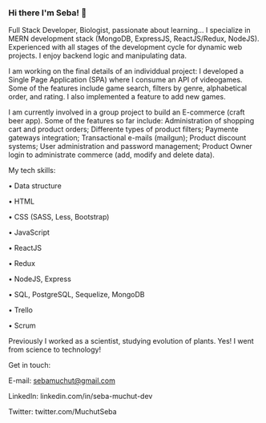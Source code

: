 ### Hi there I'm Seba! 👋

Full Stack Developer, Biologist, passionate about learning… I specialize in MERN development stack (MongoDB, ExpressJS, ReactJS/Redux, NodeJS). Experienced with all stages of the development cycle for dynamic web projects. I enjoy backend logic and manipulating data.

I am working on the final details of an individdual project: I developed a Single Page Application (SPA) where I consume an API of videogames. Some of the features include game search, filters by genre, alphabetical order, and rating. I also implemented a feature to add new games. 

I am currently involved in a group project to build an E-commerce (craft beer app). Some of the features so far include: Administration of shopping cart and product orders; Differente types of product filters; Paymente gateways integration; Transactional e-mails (mailgun); Product discount systems; User administration and password management; Product Owner login to administrate commerce (add, modify and delete data).

My tech skills: 

• Data structure        

• HTML

• CSS (SASS, Less, Bootstrap)      

• JavaScript 

• ReactJS 

• Redux 

• NodeJS, Express 

• SQL, PostgreSQL, Sequelize, MongoDB 

• Trello 

• Scrum

Previously I worked as a scientist, studying evolution of plants. Yes! I went from science to technology!

Get in touch:

E-mail: sebamuchut@gmail.com

LinkedIn: linkedin.com/in/seba-muchut-dev

Twitter: twitter.com/MuchutSeba

